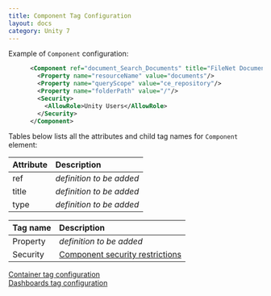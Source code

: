 ```yaml
---
title: Component Tag Configuration
layout: docs
category: Unity 7
---
```


Example of `Component` configuration:

```xml
      <Component ref="document_Search_Documents" title="FileNet Documents" type="searchTemplate">
        <Property name="resourceName" value="documents"/>
        <Property name="queryScope" value="ce_repository"/>
        <Property name="folderPath" value="/"/>
        <Security>
          <AllowRole>Unity Users</AllowRole>
        </Security>
      </Component>
```

Tables below lists all the attributes and child tag names for `Component` element:

| Attribute | Description |
|:----------|:------------|
|ref        | *definition to be added* |
|title      | *definition to be added* |
|type       | *definition to be added* |

| Tag name  | Description |
|:----------|:------------|
|Property   | *definition to be added* |
|Security   | [Component security restrictions](../../configuration/security.md#security-restrictions) |

[Container tag configuration](container-tag.md)  
[Dashboards tag configuration](../dashboards.md)  
